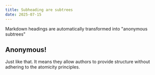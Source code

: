 ```yaml
---
title: Subheading are subtrees
date: 2025-07-15
---
```


Markdown headings are automatically transformed into "anonymous subtrees"

## Anonymous!

Just like that. It means they allow authors to provide structure without
adhering to the atomicity principles.
